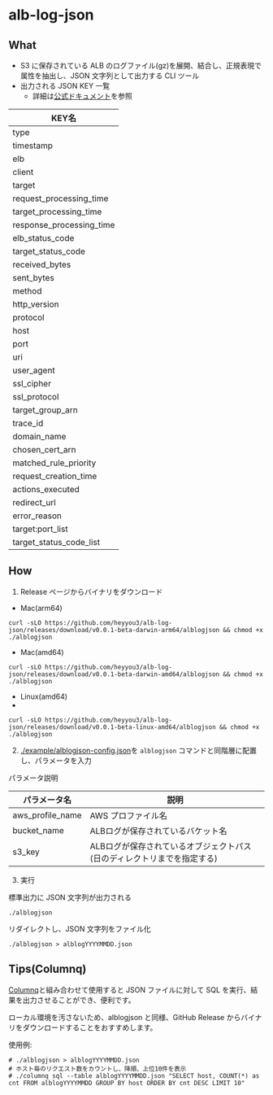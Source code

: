 # alb-log-json

## What

- S3 に保存されている ALB のログファイル(gz)を展開、結合し、正規表現で属性を抽出し、JSON 文字列として出力する CLI ツール
- 出力される JSON KEY 一覧
    - 詳細は[公式ドキュメント](https://docs.aws.amazon.com/ja_jp/elasticloadbalancing/latest/application/load-balancer-access-logs.html)を参照

| KEY名                     |
|--------------------------|
| type                     |
| timestamp                |
| elb                      |
| client                   |
| target                   |
| request_processing_time  |
| target_processing_time   |
| response_processing_time |
| elb_status_code          |
| target_status_code       |
| received_bytes           |
| sent_bytes               |
| method                   |
| http_version             |
| protocol                 |
| host                     |
| port                     |
| uri                      |
| user_agent               |
| ssl_cipher               |
| ssl_protocol             |
| target_group_arn         |
| trace_id                 |
| domain_name              |
| chosen_cert_arn          |
| matched_rule_priority    |
| request_creation_time    |
| actions_executed         |
| redirect_url             |
| error_reason             |
| target:port_list         |
| target_status_code_list  |

## How

1. Release ページからバイナリをダウンロード

- Mac(arm64)

```shell
curl -sLO https://github.com/heyyou3/alb-log-json/releases/download/v0.0.1-beta-darwin-arm64/alblogjson && chmod +x ./alblogjson
```

- Mac(amd64)

```shell
curl -sLO https://github.com/heyyou3/alb-log-json/releases/download/v0.0.1-beta-darwin-amd64/alblogjson && chmod +x ./alblogjson
```

- Linux(amd64)
- 
```shell
curl -sLO https://github.com/heyyou3/alb-log-json/releases/download/v0.0.1-beta-linux-amd64/alblogjson && chmod +x ./alblogjson
```

2. [./example/alblogjson-config.json](./example/alblogjson-config.toml)を `alblogjson` コマンドと同階層に配置し、パラメータを入力

パラメータ説明

| パラメータ名           | 説明                                     |
|------------------|----------------------------------------|
| aws_profile_name | AWS プロファイル名                            |
| bucket_name      | ALBログが保存されているバケット名                     |
| s3_key           | ALBログが保存されているオブジェクトパス(日のディレクトリまでを指定する) |

3. 実行

標準出力に JSON 文字列が出力される

```shell
./alblogjson
```

リダイレクトし、JSON 文字列をファイル化

```shell
./alblogjson > alblogYYYYMMDD.json
```

## Tips(Columnq)

[Columnq](https://github.com/roapi/roapi/blob/main/columnq-cli/README.md)と組み合わせて使用すると JSON ファイルに対して SQL を実行、結果を出力させることができ、便利です。

ローカル環境を汚さないため、alblogjson と同様、GitHub Release からバイナリをダウンロードすることをおすすめします。

使用例:

```shell
# ./alblogjson > alblogYYYYMMDD.json
# ホスト毎のリクエスト数をカウントし、降順、上位10件を表示
# ./columnq sql --table alblogYYYYMMDD.json "SELECT host, COUNT(*) as cnt FROM alblogYYYYMMDD GROUP BY host ORDER BY cnt DESC LIMIT 10"
```
